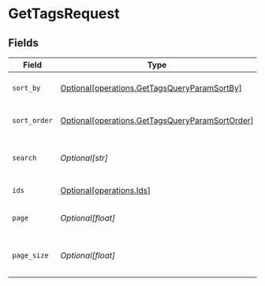 # GetTagsRequest


## Fields

| Field                                                                                                    | Type                                                                                                     | Required                                                                                                 | Description                                                                                              | Example                                                                                                  |
| -------------------------------------------------------------------------------------------------------- | -------------------------------------------------------------------------------------------------------- | -------------------------------------------------------------------------------------------------------- | -------------------------------------------------------------------------------------------------------- | -------------------------------------------------------------------------------------------------------- |
| `sort_by`                                                                                                | [Optional[operations.GetTagsQueryParamSortBy]](../../models/operations/gettagsqueryparamsortby.md)       | :heavy_minus_sign:                                                                                       | The field to sort the tags by.                                                                           |                                                                                                          |
| `sort_order`                                                                                             | [Optional[operations.GetTagsQueryParamSortOrder]](../../models/operations/gettagsqueryparamsortorder.md) | :heavy_minus_sign:                                                                                       | The order to sort the tags by.                                                                           |                                                                                                          |
| `search`                                                                                                 | *Optional[str]*                                                                                          | :heavy_minus_sign:                                                                                       | The search term to filter the tags by.                                                                   |                                                                                                          |
| `ids`                                                                                                    | [Optional[operations.Ids]](../../models/operations/ids.md)                                               | :heavy_minus_sign:                                                                                       | IDs of tags to filter by.                                                                                |                                                                                                          |
| `page`                                                                                                   | *Optional[float]*                                                                                        | :heavy_minus_sign:                                                                                       | The page number for pagination.                                                                          | 1                                                                                                        |
| `page_size`                                                                                              | *Optional[float]*                                                                                        | :heavy_minus_sign:                                                                                       | The number of items per page.                                                                            | 50                                                                                                       |